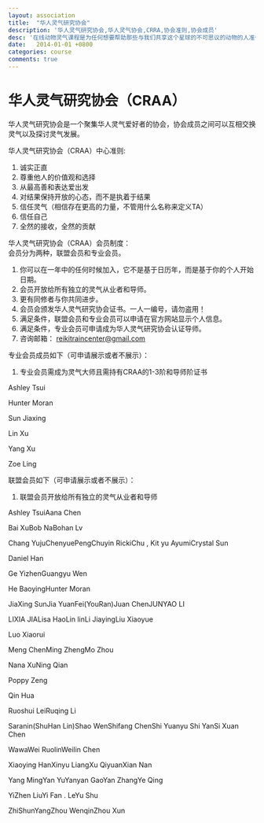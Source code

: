 ```yaml
---
layout: association
title:  "华人灵气研究协会"
description: '华人灵气研究协会,华人灵气协会,CRRA,协会准则,协会成员'
desc: '在线动物灵气课程是为任何想要帮助那些与我们共享这个星球的不可思议的动物的人准备的，这门课程需要您有开阔的胸怀和爱'
date:   2014-01-01 +0800
categories: course
comments: true
---
```


<h1>华人灵气研究协会（CRAA）</h1>
华人灵气研究协会是一个聚集华人灵气爱好者的协会，协会成员之间可以互相交换灵气以及探讨灵气发展。<br>
<p>华人灵气研究协会（CRAA）中心准则:</p>

1. 诚实正直
2. 尊重他人的价值观和选择
3. 从最高善和表达爱出发
4. 对结果保持开放的心态，而不是执着于结果
5. 信任灵气（相信存在更高的力量，不管用什么名称来定义TA）
6. 信任自己
7. 全然的接收，全然的贡献


华人灵气研究协会（CRAA）会员制度：<br>
会员分为两种，联盟会员和专业会员。
1. 你可以在一年中的任何时候加入，它不是基于日历年，而是基于你的个人开始日期。
2. 会员开放给所有独立的灵气从业者和导师。
3. 更有同修者与你共同进步。
4. 会员会颁发华人灵气研究协会证书。一人一编号，请勿盗用！
5. 满足条件，联盟会员和专业会员可以申请在官方网站显示个人信息。
6. 满足条件，专业会员可申请成为华人灵气研究协会认证导师。
7. 咨询邮箱： reikitraincenter@gmail.com


专业会员成员如下（可申请展示或者不展示）：<br>
1. 专业会员需成为灵气大师且需持有CRAA的1-3阶和导师阶证书
<div class='member-box'>
<p><span>Ashley Tsui</span> </p>
<p><span>Hunter Moran</span></p>
<p><span>Sun Jiaxing</span> </p>
<p><span>Lin Xu</span> </p>
<p><span>Yang Xu</span> </p>
<p><span>Zoe Ling</span></p>
</div>


联盟会员如下（可申请展示或者不展示）：
1. 联盟会员开放给所有独立的灵气从业者和导师
<div class='member-box'>
<p><span>Ashley Tsui</span><span>Aana Chen</span></p> 
<p><span>Bai Xu</span><span>Bob Na</span><span>Bohan Lv</span></p>
<p><span>Chang Yuju</span><span>ChenyuePeng</span><span>Chuyin Ricki</span><span>Chu , Kit yu Ayumi</span><span>Crystal Sun</span></p>
<p><span>Daniel Han</span></p>
<p><span>Ge Yizhen</span><span>Guangyu Wen</span></p>
<p><span>He Baoying</span><span>Hunter Moran</span></p>
<p><span>JiaXing Sun</span><span>Jia YuanFei(YouRan)</span><span>Juan Chen</span><span>JUNYAO LI</span></p>
<p><span>LIXIA JIA</span><span>Lisa Hao</span><span>Lin lin</span><span>Li Jiaying</span><span>Liu Xiaoyue</span></p>
<p><span>Luo Xiaorui</span></p>
<p><span>Meng Chen</span><span>Ming Zheng</span><span>Mo Zhou</span></p>
<p><span>Nana Xu</span><span>Ning Qian</span></p>
<p><span>Poppy Zeng</span></p>
<p><span>Qin Hua</span></p>
<p><span>Ruoshui Lei</span><span>Ruqing Li</span></p>
 <p><span>Saranin(ShuHan Lin)</span><span>Shao Wen</span><span>Shifang Chen</span><span>Shi Yuanyu</span>
    <span>Shi Yan</span><span>Si Xuan Chen</span></p>
<p><span>Wawa</span><span>Wei Ruolin</span><span>Weilin Chen</span></p>
<p><span>Xiaoying Han</span><span>Xinyu Liang</span><span>Xu Qiyuan</span><span>Xian Nan</span></p>
<p><span>Yang Ming</span><span>Yan Yu</span><span>Yanyan Gao</span><span>Yan Zhang</span><span>Ye Qing</span></p>
<p><span>YiZhen Liu</span><span>Yi Fan . Le</span><span>Yu Shu</span></p>
<p><span>ZhiShunYang</span><span>Zhou Wenqin</span><span>Zhou Xun</span></p>
</div>



